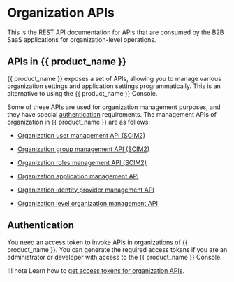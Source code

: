 # Organization APIs

This is the REST API documentation for APIs that are consumed by the B2B SaaS applications for organization-level operations.

## APIs in {{ product_name }}

{{ product_name }} exposes a set of APIs, allowing you to manage various organization settings and application settings programmatically. This is an alternative to using the {{ product_name }} Console.

Some of these APIs are used for organization management purposes, and they have special [authentication](#authentication) requirements. The management APIs of organization in {{ product_name }} are as follows:

- [Organization user management API (SCIM2)]({{base_path}}/apis/organization-apis/org-user-mgt/)

- [Organization group management API (SCIM2)]({{base_path}}/apis/organization-apis/org-group-mgt/)

- [Organization roles management API (SCIM2)]({{base_path}}/apis/organization-apis/org-role-mgt/)

- [Organization application management API]({{base_path}}/apis/organization-apis/org-application-mgt/)

- [Organization identity provider management API]({{base_path}}/apis/organization-apis/org-idp-mgt/)

- [Organization level organization management API]({{base_path}}/apis/organization-apis/org-organization-mgt/)

## Authentication

You need an access token to invoke APIs in organizations of {{ product_name }}. You can generate the required access tokens if you are an administrator or developer with access to the {{ product_name }} Console.

!!! note
    Learn how to [get access tokens for organization APIs]({{base_path}}/apis/organization-apis/authentication/).
